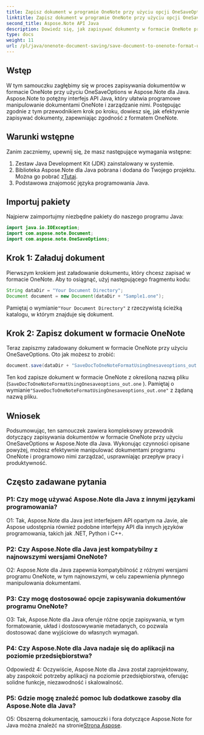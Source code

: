 ```yaml
---
title: Zapisz dokument w programie OneNote przy użyciu opcji OneSaveOptions — Aspose.Note
linktitle: Zapisz dokument w programie OneNote przy użyciu opcji OneSaveOptions — Aspose.Note
second_title: Aspose.Note API Java
description: Dowiedz się, jak zapisywać dokumenty w formacie OneNote przy użyciu OneSaveOptions w Aspose.Note dla Java. Usprawnij swój przepływ pracy dzięki temu wszechstronnemu samouczkowi.
type: docs
weight: 11
url: /pl/java/onenote-document-saving/save-document-to-onenote-format-using-onesaveoptions/
---
```

## Wstęp

W tym samouczku zagłębimy się w proces zapisywania dokumentów w formacie OneNote przy użyciu OneSaveOptions w Aspose.Note dla Java. Aspose.Note to potężny interfejs API Java, który ułatwia programowe manipulowanie dokumentami OneNote i zarządzanie nimi. Postępując zgodnie z tym przewodnikiem krok po kroku, dowiesz się, jak efektywnie zapisywać dokumenty, zapewniając zgodność z formatem OneNote.

## Warunki wstępne

Zanim zaczniemy, upewnij się, że masz następujące wymagania wstępne:
1. Zestaw Java Development Kit (JDK) zainstalowany w systemie.
2.  Biblioteka Aspose.Note dla Java pobrana i dodana do Twojego projektu. Można go pobrać z[Tutaj](https://releases.aspose.com/note/java/).
3. Podstawowa znajomość języka programowania Java.

## Importuj pakiety

Najpierw zaimportujmy niezbędne pakiety do naszego programu Java:

```java
import java.io.IOException;
import com.aspose.note.Document;
import com.aspose.note.OneSaveOptions;
```

## Krok 1: Załaduj dokument

Pierwszym krokiem jest załadowanie dokumentu, który chcesz zapisać w formacie OneNote. Aby to osiągnąć, użyj następującego fragmentu kodu:

```java
String dataDir = "Your Document Directory";
Document document = new Document(dataDir + "Sample1.one");
```

 Pamiętaj o wymianie`"Your Document Directory"` z rzeczywistą ścieżką katalogu, w którym znajduje się dokument.

## Krok 2: Zapisz dokument w formacie OneNote

Teraz zapiszmy załadowany dokument w formacie OneNote przy użyciu OneSaveOptions. Oto jak możesz to zrobić:

```java
document.save(dataDir + "SaveDocToOneNoteFormatUsingOnesaveoptions_out.one", new OneSaveOptions());
```

Ten kod zapisze dokument w formacie OneNote z określoną nazwą pliku (`SaveDocToOneNoteFormatUsingOnesaveoptions_out.one` ). Pamiętaj o wymianie`"SaveDocToOneNoteFormatUsingOnesaveoptions_out.one"` z żądaną nazwą pliku.

## Wniosek

Podsumowując, ten samouczek zawiera kompleksowy przewodnik dotyczący zapisywania dokumentów w formacie OneNote przy użyciu OneSaveOptions w Aspose.Note dla Java. Wykonując czynności opisane powyżej, możesz efektywnie manipulować dokumentami programu OneNote i programowo nimi zarządzać, usprawniając przepływ pracy i produktywność.

## Często zadawane pytania

### P1: Czy mogę używać Aspose.Note dla Java z innymi językami programowania?

O1: Tak, Aspose.Note dla Java jest interfejsem API opartym na Javie, ale Aspose udostępnia również podobne interfejsy API dla innych języków programowania, takich jak .NET, Python i C++.

### P2: Czy Aspose.Note dla Java jest kompatybilny z najnowszymi wersjami OneNote?

O2: Aspose.Note dla Java zapewnia kompatybilność z różnymi wersjami programu OneNote, w tym najnowszymi, w celu zapewnienia płynnego manipulowania dokumentami.

### P3: Czy mogę dostosować opcje zapisywania dokumentów programu OneNote?

O3: Tak, Aspose.Note dla Java oferuje różne opcje zapisywania, w tym formatowanie, układ i dostosowywanie metadanych, co pozwala dostosować dane wyjściowe do własnych wymagań.

### P4: Czy Aspose.Note dla Java nadaje się do aplikacji na poziomie przedsiębiorstwa?

Odpowiedź 4: Oczywiście, Aspose.Note dla Java został zaprojektowany, aby zaspokoić potrzeby aplikacji na poziomie przedsiębiorstwa, oferując solidne funkcje, niezawodność i skalowalność.

### P5: Gdzie mogę znaleźć pomoc lub dodatkowe zasoby dla Aspose.Note dla Java?

 O5: Obszerną dokumentację, samouczki i fora dotyczące Aspose.Note for Java można znaleźć na stronie[Strona Aspose](https://forum.aspose.com/c/note/28).